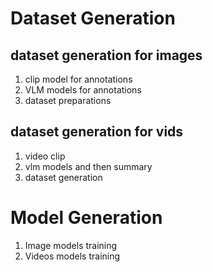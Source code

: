 # Dataset Generation

## dataset generation for images

1. clip model for annotations
2. VLM models for annotations
3. dataset preparations

## dataset generation for vids

1. video clip
2. vlm models and then summary
3. dataset generation

# Model Generation

1. Image models training
2. Videos models training

